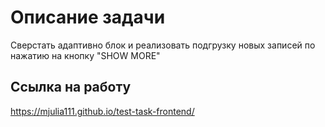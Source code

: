 # Описание задачи

Сверстать адаптивно блок и реализовать подгрузку новых записей по нажатию на кнопку "SHOW MORE" 

## Ссылка на работу

https://mjulia111.github.io/test-task-frontend/


